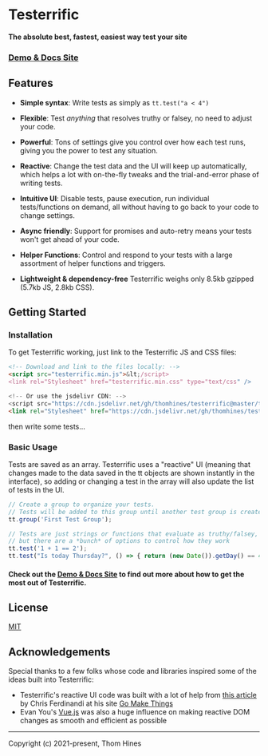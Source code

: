 # Testerrific

**The absolute best, fastest, easiest way test your site**

### [Demo & Docs Site](projects.thomhines.com/testerrific/)






## Features

- **Simple syntax**:
Write tests as simply as `tt.test("a < 4")`

- **Flexible**:
Test *anything* that resolves truthy or falsey, no need to adjust your code.

- **Powerful**:
Tons of settings give you control over how each test runs, giving you the power to test any situation.

- **Reactive**: 
Change the test data and the UI will keep up automatically, which helps a lot with on-the-fly tweaks and the trial-and-error phase of writing tests.

- **Intuitive UI**:
Disable tests, pause execution, run individual tests/functions on demand, all without having to go back to your code to change settings.

- **Async friendly**: 
Support for promises and auto-retry means your tests won't get ahead of your code.

- **Helper Functions**:
Control and respond to your tests with a large assortment of helper functions and triggers.

- **Lightweight & dependency-free**
Testerrific weighs only 8.5kb gzipped (5.7kb JS, 2.8kb CSS).


## Getting Started

### Installation

To get Testerrific working, just link to the Testerrific JS and CSS files:

```html
<!-- Download and link to the files locally: -->
<script src="testerrific.min.js">&lt;/script>
<link rel="Stylesheet" href="testerrific.min.css" type="text/css" />

<!-- Or use the jsdelivr CDN: -->
<script src="https://cdn.jsdelivr.net/gh/thomhines/testerrific@master/testerrific.min.js"></script>
<link rel="Stylesheet" href="https://cdn.jsdelivr.net/gh/thomhines/testerrific@master/testerrific.min.css" type="text/css" />
```

then write some tests...


### Basic Usage

Tests are saved as an array. Testerrific uses a "reactive" UI (meaning that changes made to the data saved in the tt objects are shown instantly in the interface), so adding or changing a test in the array will also update the list of tests in the UI.


```javascript
// Create a group to organize your tests.
// Tests will be added to this group until another test group is created
tt.group('First Test Group');

// Tests are just strings or functions that evaluate as truthy/falsey,
// but there are a *bunch* of options to control how they work
tt.test('1 + 1 == 2');
tt.test("Is today Thursday?", () => { return (new Date()).getDay() == 4; });
```

#### Check out the [Demo & Docs Site](projects.thomhines.com/testerrific/) to find out more about how to get the most out of Testerrific.



## License

[MIT](https://opensource.org/licenses/MIT)





## Acknowledgements

Special thanks to a few folks whose code and libraries inspired some of the ideas built into Testerrific:

- Testerrific's reactive UI code was built with a lot of help from [this article](https://gomakethings.com/how-to-batch-ui-rendering-in-a-reactive-state-based-ui-component-with-vanilla-js/) by Chris Ferdinandi at his site [Go Make Things](https://gomakethings.com/)
- Evan You's [Vue.js](https://vuejs.org/) was also a huge influence on making reactive DOM changes as smooth and efficient as possible




--------------------------------

Copyright (c) 2021-present, Thom Hines